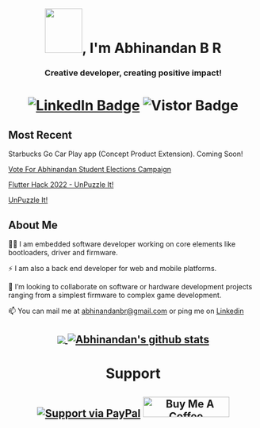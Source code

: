 <h1 align="center"> <img src="https://i.pinimg.com/originals/57/5a/20/575a20918d349a354cc636a0d49b35a0.gif" width="75" height="90" />, I'm Abhinandan B R </h1>
<h3 align="center">Creative developer, creating positive impact!</h3>
<h1 align="center">
<a target="_blank" rel="noopener noreferrer" href="https://www.linkedin.com/in/abhinandanbr/"><img src="https://img.shields.io/badge/-@abhinandanbr-0077B5?style=flat-square&amp;labelColor=0077B5&amp;logo=LinkedIn&amp;link=https://www.linkedin.com/in/abhinandanbr/" alt="LinkedIn Badge"></a>
  <a target="_blank"><img src="https://visitor-badge.glitch.me/badge?page_id=abhinandanbr.abhinandanbr" alt="Vistor Badge"></a>
</h1>

<h2>
<b>Most Recent</b>
</h2>

Starbucks Go Car Play app (Concept Product Extension). Coming Soon!

[Vote For Abhinandan Student Elections Campaign](https://voteforabhinandan.plasmic.run/)

[Flutter Hack 2022 - UnPuzzle It!](https://devpost.com/software/unpuzzle-it?ref_content=my-projects-tab&ref_feature=my_projects)

[UnPuzzle It!](https://abhinandanbr.github.io/#/)


<h2>
<b>About Me</b>
</h2>

👨‍💻 I am embedded software developer working on core elements like bootloaders, driver and firmware.


⚡ I am also a back end developer for web and mobile platforms.

👯 I’m looking to collaborate on software or hardware development projects ranging from a simplest firmware to complex game development.

📫 You can mail me at abhinandanbr@gmail.com or ping me on [Linkedin](https://linkedin.com/in/abhinandanbr)



<h2 align="center">
<a href="https://github.com/abhinandanbr/github-readme-stats">
  <img align="center" src="https://github-readme-stats.vercel.app/api/top-langs/?username=abhinandanbr&theme=radical" />
</a>
<a href="https://github.com/anuraghazra/github-readme-stats">
  <img align="center" src="https://github-readme-stats.vercel.app/api?username=abhinandanbr&show_icons=true&theme=radical" alt="Abhinandan's github stats" />
</a>

</h2>


<h1 align="center">Support</h1>
<h2 align="center">

  [![Support via PayPal](https://cdn.rawgit.com/twolfson/paypal-github-button/1.0.0/dist/button.svg)](https://www.paypal.me/abhinandanbr/)    <a href="https://www.buymeacoffee.com/roniemartinez" target="_blank"><img src="https://cdn.buymeacoffee.com/buttons/default-orange.png" alt="Buy Me A Coffee" height="41" width="174"></a>

</h2>


<!--
**abhinandanbr/abhinandanbr** is a ✨ _special_ ✨ repository because its `README.md` (this file) appears on your GitHub profile.
https://cdn.rawgit.com/twolfson/paypal-github-button/1.0.0/dist/button.svg
Here are some ideas to get you started:

- 🔭 I’m currently working on ...
- 🌱 I’m currently learning ...
- 👯 I’m looking to collaborate on ...
- 🤔 I’m looking for help with ...
- 💬 Ask me about ...
- 📫 How to reach me: ...
- 😄 Pronouns: ...
- ⚡ Fun fact: ...
-->
